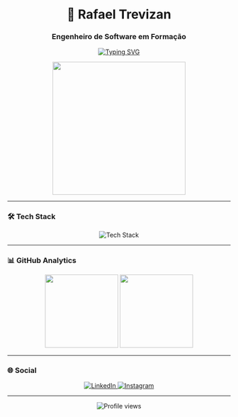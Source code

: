 <h1 align="center">🌟 Rafael Trevizan</h1>
<h3 align="center">Engenheiro de Software em Formação</h3>

<p align="center">
  <a href="https://git.io/typing-svg">
    <img src="https://readme-typing-svg.demolab.com?font=Fira+Code&weight=600&size=22&duration=4000&pause=1000&color=38BDF8&center=true&vCenter=true&width=500&lines=Desenvolvimento+Back-end;Java+%7C+Python+%7C+C;Tecnologia+com+Propósito" alt="Typing SVG" />
  </a>
</p>

<div align="center">
  <img src="https://media.giphy.com/media/v1.Y2lkPTc5MGI3NjExcG5tY3R4c2R4b3JwY2R1Y2RlZ3B0Z2Z6eW1jNGV4ZzB6dXZ1eSZlcD12MV9pbnRlcm5hbF9naWZfYnlfaWQmY3Q9cw/qgQUggAC3Pfv687qPC/giphy.gif" width="300">
</div>

---

### 🛠️ Tech Stack
<div align="center">
  <img src="https://skillicons.dev/icons?i=java,python,c,html,css,js,git,github,vscode" alt="Tech Stack" />
</div>

---

### 📊 GitHub Analytics
<div align="center">
  <img height="165em" src="https://github-readme-stats.vercel.app/api?username=trevizanrafael&show_icons=true&theme=nightowl&hide_border=true&bg_color=0d1117&title_color=38BDF8&icon_color=38BDF8" />
  <img height="165em" src="https://github-readme-stats.vercel.app/api/top-langs/?username=trevizanrafael&layout=compact&theme=nightowl&hide_border=true&bg_color=0d1117&title_color=38BDF8&langs_count=6" />
</div>

---

### 🌐 Social
<p align="center">
  <a href="https://www.linkedin.com/in/rafaelmoraestrevizan/" target="_blank">
    <img src="https://img.shields.io/badge/-LinkedIn-0A66C2?style=for-the-badge&logo=linkedin&logoColor=white" alt="LinkedIn"/>
  </a>
  <a href="https://instagram.com/trevizanrafael" target="_blank">
    <img src="https://img.shields.io/badge/-Instagram-E4405F?style=for-the-badge&logo=instagram&logoColor=white" alt="Instagram"/>
  </a>
</p>

---

<div align="center">
  <img src="https://komarev.com/ghpvc/?username=trevizanrafael&label=Profile+Views&style=flat&color=38BDF8" alt="Profile views" />
</div>
